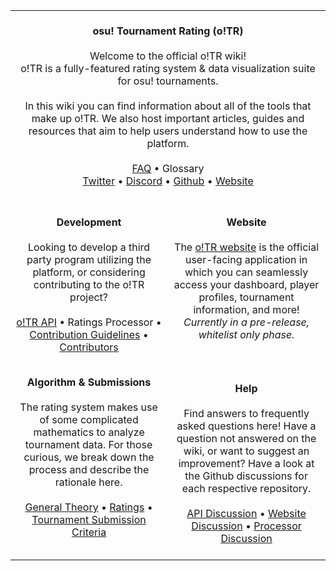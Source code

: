 <table>
  <tr align="center">
    <td align="center" colspan="2" width="800">
      </br>
      <b>osu! Tournament Rating (o!TR)</b>
      </br></br>
      Welcome to the official o!TR wiki!
      </br>
      o!TR is a fully-featured rating system & data visualization suite for osu! tournaments.
      </br></br>
      In this wiki you can find information about all of the tools that make up o!TR. We also host important articles, guides and resources that aim to help users understand how to use the platform.
      </br></br>
      <a href="algorithm/README.md">FAQ</a> • 
      <a>Glossary</a></br>
      <a href="https://twitter.com/osu_tr">Twitter</a> • 
      <a href="https://discord.gg/R53AwX2tJA">Discord</a> • 
      <a href="https://github.com/osu-tournament-rating">Github</a> • 
      <a href="https://otr.stagec.xyz/unauthorized">Website</a>
      </br></br>
    </td>
  </tr>
  <tr>
    <td align="center" width="400">
      </br>
      <b>Development</b>
      </br></br>
      Looking to develop a third party program utilizing the platform, or considering contributing to the o!TR project?
      </br></br>
      <a href="api/README.md">o!TR API</a> • 
      <a>Ratings Processor</a> • 
      <a href="contribution/README.md">Contribution Guidelines</a> • 
      <a href="contribution/contributors/en.md">Contributors</a>
      </br></br>
    </td>
    <td align="center" width="400">
      </br>
      <b>Website</b>
      </br></br>
      The <a href="https://otr.stagec.xyz/unauthorized">o!TR website</a> is the official user-facing application in which you can seamlessly access your dashboard, player profiles, tournament information, and more! <i>Currently in a pre-release, whitelist only phase.</i>
      </br></br></br>
    </td>
  </tr>
  <tr>
    <td align="center" width="400">
      <b>Algorithm & Submissions</b>
      </br></br>
      The rating system makes use of some complicated mathematics to analyze tournament data. For those curious, we break down the process and describe the rationale here.
      </br></br>
      <a href="algorithm/foundation/en.md">General Theory</a> • 
      <a href="algorithm/ratings/en.md">Ratings</a> • 
      <a href="/contribution/submissions/en.md">Tournament Submission Criteria</a>
      </br></br>
    </td>
    <td align="center" width="400">
    <!-- For now I am padding these cells with newlines to preserve the vertical spacing. This kinda sucks, but Github Flavored Markdown does not support CSS with HTML so I am not sure how I can do this dynamically. -->
      </br>
      <b>Help</b>
      </br></br>
      Find answers to frequently asked questions here! Have a question not answered on the wiki, or want to suggest an improvement? Have a look at the Github discussions for each respective repository.
      </br></br>
      <a href="https://github.com/osu-tournament-rating/otr-api/discussions">API Discussion</a> • 
      <a href="https://github.com/osu-tournament-rating/otr-web">Website Discussion</a> • 
      <a href="https://github.com/osu-tournament-rating/otr-processor">Processor Discussion</a>
      </br></br>
    </td>
  </tr>
</table>
